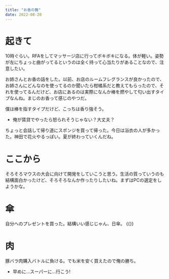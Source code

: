 ```yaml
---
title: "お香の舞"
date: 2022-08-20
---
```


# 起きて
10時ぐらい。RFAをしてマッサージ店に行ってボキボキになる。体が軽い。姿勢が左にちょっと曲がってるというのは全く持って心当たりがあることなので、注意したい。

お姉さんとお香の話をした。以前、お店のルームフレグランスが良かったので、お姉さんにどんなのを使ってるのか聞いたら柑橘系だと教えてもらったので、それを使ってるんだけど、お店にあるのは実際になんか棒を燃やして匂い出すタイプなんね。まじのお香って感じのやつだ。

僕は棒を指すタイプだけど、こっちは香り強そう。
- 俺が賃貸でやったら怒られそうじゃない？大丈夫？

ちょっと会話して帰り道にスポンジを買って帰った。今日は浴衣の人が多かった。神田で花火やるっぽい。夏が終わっていくんだね。

# ここから
そろそろマウスの大会に向けて開発をしていこうと思う。生活の質っていうのも結構面白かったけど、そろそろなんか作ったりしたいね。まずはPCの選定をしようかな。
# 傘
自分へのプレゼントを買った。結構いい感じじゃん、日傘。
{{<tweet user="dango_bot" id="1560958963918594049">}}

# 肉
豚バラ肉購入バトルに負ける。でも米を安く買えたので俺の勝ち。
- 早めに...スーパーに...行こう!
